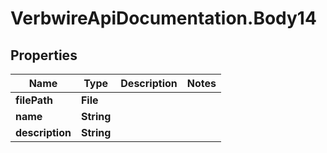 # VerbwireApiDocumentation.Body14

## Properties
Name | Type | Description | Notes
------------ | ------------- | ------------- | -------------
**filePath** | **File** |  | 
**name** | **String** |  | 
**description** | **String** |  | 
